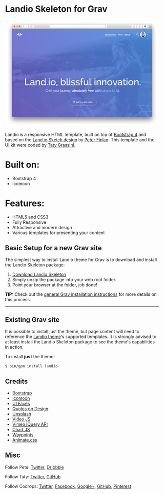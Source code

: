 # Landio Skeleton for Grav

![Landio](assets/readme_1.png)

Landio is a responsive HTML template, built on top of [Bootstrap 4](http://v4-alpha.getbootstrap.com/) and based on the [Land.io Sketch design](http://tympanus.net/codrops/2015/09/16/freebie-land-io-ui-kit-landing-page-design-sketch/) by [Peter Finlan](http://peterfinlan.com/). This template and the UI kit were coded by [Taty Grassini](http://tatygrassini.github.io/).

# Built on:

* Bootstrap 4
* Icomoon

# Features:

* HTML5 and CSS3
* Fully Responsive
* Attractive and modern design
* Various templates for presenting your content

## Basic Setup for a new Grav site

The simplest way to install Landio theme for Grav is to download and install the Landio Skeleton package:

1. [Download Landio Skeleton](http://getgrav.org/downloads/skeletons#extras)
2. Simply unzip the package into your web root folder.
3. Point your browser at the folder, job done!

**TIP:** Check out the [general Grav installation instructions](http://learn.getgrav.org/basics/installation) for more details on this process.

---

## Existing Grav site

It is possible to install just the theme, but page content will need to reference the [Landio theme](https://github.com/getgrav/grav-theme-landio)'s supported templates.  It is strongly advised to at least install the Landio Skeleton package to see the theme's capabilities in action.

To install  **just** the theme:

```
$ bin/gpm install landio
```

## Credits

*   [Bootstrap](http://getbootstrap.com/)
*   [Icomoon](https://icomoon.io/)
*   [UI Faces](http://uifaces.com/)
*   [Quotes on Design](http://quotesondesign.com/)
*   [Unsplash](https://unsplash.com/)
*   [Video JS](http://videojs.com/)
*   [Vimeo jQuery API](https://github.com/jrue/Vimeo-jQuery-API)
*   [Chart JS](http://www.chartjs.org/)
*   [Waypoints](https://github.com/imakewebthings/waypoints)
*   [Animate.css](https://daneden.github.io/animate.css/)

## Misc

Follow Pete: [Twitter](https://twitter.com/peterfinlan), [Dribbble](http://www.dribbble.com/peterfinlan)

Follow Taty: [Twitter](https://twitter.com/tatygrassini), [GitHub](https://github.com/tatygrassini)

Follow Codrops: [Twitter](http://www.twitter.com/codrops), [Facebook](http://www.facebook.com/pages/Codrops/159107397912), [Google+](https://plus.google.com/101095823814290637419), [GitHub](https://github.com/codrops), [Pinterest](http://www.pinterest.com/codrops/)

